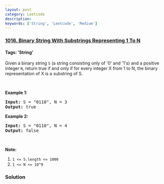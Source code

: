 ```yaml
---
layout: post
category: Leetcode
description: 
keywords: ['String', 'Leetcode', 'Medium']
---
```

### [1016. Binary String With Substrings Representing 1 To N](https://leetcode.com/problems/binary-string-with-substrings-representing-1-to-n)

#### Tags: 'String'

<div class="content__u3I1 question-content__JfgR"><div><p>Given a binary string <code>S</code> (a string consisting only of '0' and '1's) and a positive integer <code>N</code>, return true if and only if for every integer X from 1 to N, the binary representation of X is a substring of S.</p>
<p> </p>
<p><strong>Example 1:</strong></p>
<pre><strong>Input: </strong>S = <span id="example-input-1-1">"0110"</span>, N = <span id="example-input-1-2">3</span>
<strong>Output: </strong><span id="example-output-1">true</span>
</pre>
<p><strong>Example 2:</strong></p>
<pre><strong>Input: </strong>S = <span id="example-input-2-1">"0110"</span>, N = <span id="example-input-2-2">4</span>
<strong>Output: </strong><span id="example-output-2">false</span>
</pre>
<p> </p>
<p><strong>Note:</strong></p>
<ol>
<li><code>1 &lt;= S.length &lt;= 1000</code></li>
<li><code>1 &lt;= N &lt;= 10^9</code></li>
</ol>
</div></div>

### Solution
